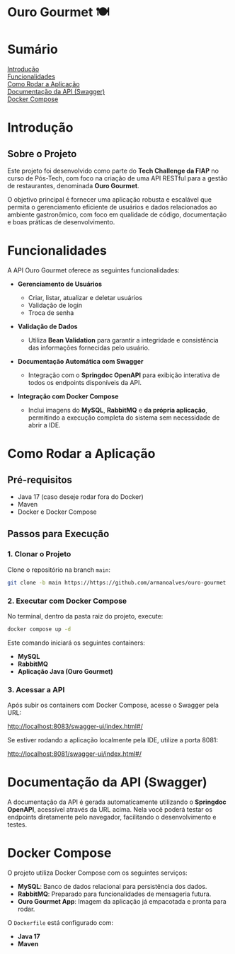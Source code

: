 # Ouro Gourmet 🍽️

# Sumário  
[Introdução](#introdução)  
[Funcionalidades](#funcionalidades)  
[Como Rodar a Aplicação](#como-rodar-a-aplicação)  
[Documentação da API (Swagger)](#documentação-da-api-swagger)  
[Docker Compose](#docker-compose)

# Introdução

## Sobre o Projeto

Este projeto foi desenvolvido como parte do **Tech Challenge da FIAP** no curso de Pós-Tech, com foco na criação de uma API RESTful para a gestão de restaurantes, denominada **Ouro Gourmet**.  

O objetivo principal é fornecer uma aplicação robusta e escalável que permita o gerenciamento eficiente de usuários e dados relacionados ao ambiente gastronômico, com foco em qualidade de código, documentação e boas práticas de desenvolvimento.

# Funcionalidades

A API Ouro Gourmet oferece as seguintes funcionalidades:

- **Gerenciamento de Usuários**  
  - Criar, listar, atualizar e deletar usuários  
  - Validação de login  
  - Troca de senha  

- **Validação de Dados**  
  - Utiliza **Bean Validation** para garantir a integridade e consistência das informações fornecidas pelo usuário.

- **Documentação Automática com Swagger**  
  - Integração com o **Springdoc OpenAPI** para exibição interativa de todos os endpoints disponíveis da API.

- **Integração com Docker Compose**  
  - Inclui imagens do **MySQL**, **RabbitMQ** e **da própria aplicação**, permitindo a execução completa do sistema sem necessidade de abrir a IDE.

# Como Rodar a Aplicação

## Pré-requisitos

- Java 17 (caso deseje rodar fora do Docker)  
- Maven  
- Docker e Docker Compose

## Passos para Execução

### 1. Clonar o Projeto

Clone o repositório na branch `main`:
```bash
git clone -b main https://https://github.com/armanoalves/ouro-gourmet
```
### 2. Executar com Docker Compose

No terminal, dentro da pasta raiz do projeto, execute:

```bash
docker compose up -d
```

Este comando iniciará os seguintes containers:
- **MySQL**
- **RabbitMQ**
- **Aplicação Java (Ouro Gourmet)**

### 3. Acessar a API

Após subir os containers com Docker Compose, acesse o Swagger pela URL:

[http://localhost:8083/swagger-ui/index.html#/](http://localhost:8083/swagger-ui/index.html#/)

Se estiver rodando a aplicação localmente pela IDE, utilize a porta 8081:

[http://localhost:8081/swagger-ui/index.html#/](http://localhost:8081/swagger-ui/index.html#/)

# Documentação da API (Swagger)

A documentação da API é gerada automaticamente utilizando o **Springdoc OpenAPI**, acessível através da URL acima. Nela você poderá testar os endpoints diretamente pelo navegador, facilitando o desenvolvimento e testes.

# Docker Compose

O projeto utiliza Docker Compose com os seguintes serviços:

- **MySQL**: Banco de dados relacional para persistência dos dados.  
- **RabbitMQ**: Preparado para funcionalidades de mensageria futura.  
- **Ouro Gourmet App**: Imagem da aplicação já empacotada e pronta para rodar.

O `Dockerfile` está configurado com:

- **Java 17**  
- **Maven**  
